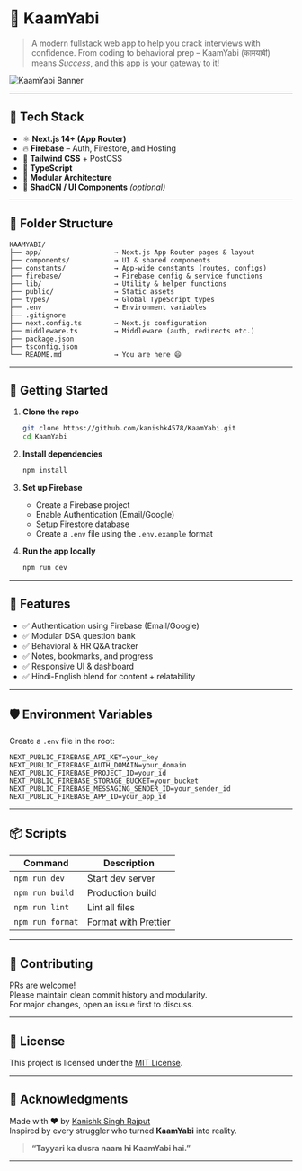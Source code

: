 # 🚀 KaamYabi

> A modern fullstack web app to help you crack interviews with confidence. From coding to behavioral prep – KaamYabi (कामयाबी) means *Success*, and this app is your gateway to it!

![KaamYabi Banner](https://via.placeholder.com/1000x300?text=KaamYabi+%7C+Interview+Prep+Reimagined)

---

## 🧩 Tech Stack

- ⚛️ **Next.js 14+ (App Router)**
- 🔥 **Firebase** – Auth, Firestore, and Hosting
- 💅 **Tailwind CSS** + PostCSS
- 🧠 **TypeScript**
- 🧩 **Modular Architecture**
- 🧱 **ShadCN / UI Components** *(optional)*

---

## 📁 Folder Structure

```
KAAMYABI/
├── app/                  → Next.js App Router pages & layout
├── components/           → UI & shared components
├── constants/            → App-wide constants (routes, configs)
├── firebase/             → Firebase config & service functions
├── lib/                  → Utility & helper functions
├── public/               → Static assets
├── types/                → Global TypeScript types
├── .env                  → Environment variables
├── .gitignore
├── next.config.ts        → Next.js configuration
├── middleware.ts         → Middleware (auth, redirects etc.)
├── package.json
├── tsconfig.json
└── README.md             → You are here 😄
```

---

## 🚀 Getting Started

1. **Clone the repo**
   ```bash
   git clone https://github.com/kanishk4578/KaamYabi.git
   cd KaamYabi
   ```

2. **Install dependencies**
   ```bash
   npm install
   ```

3. **Set up Firebase**
   - Create a Firebase project
   - Enable Authentication (Email/Google)
   - Setup Firestore database
   - Create a `.env` file using the `.env.example` format

4. **Run the app locally**
   ```bash
   npm run dev
   ```

---

## 🧠 Features

- ✅ Authentication using Firebase (Email/Google)
- ✅ Modular DSA question bank
- ✅ Behavioral & HR Q&A tracker
- ✅ Notes, bookmarks, and progress
- ✅ Responsive UI & dashboard
- ✅ Hindi-English blend for content + relatability

---

## 🛡️ Environment Variables

Create a `.env` file in the root:

```
NEXT_PUBLIC_FIREBASE_API_KEY=your_key
NEXT_PUBLIC_FIREBASE_AUTH_DOMAIN=your_domain
NEXT_PUBLIC_FIREBASE_PROJECT_ID=your_id
NEXT_PUBLIC_FIREBASE_STORAGE_BUCKET=your_bucket
NEXT_PUBLIC_FIREBASE_MESSAGING_SENDER_ID=your_sender_id
NEXT_PUBLIC_FIREBASE_APP_ID=your_app_id
```

---

## 📦 Scripts

| Command         | Description               |
|----------------|---------------------------|
| `npm run dev`  | Start dev server          |
| `npm run build`| Production build          |
| `npm run lint` | Lint all files            |
| `npm run format` | Format with Prettier     |

---

## 📣 Contributing

PRs are welcome!  
Please maintain clean commit history and modularity.  
For major changes, open an issue first to discuss.

---

## 📇 License

This project is licensed under the [MIT License](LICENSE).

---

## 🙌 Acknowledgments

Made with ❤️ by [Kanishk Singh Rajput](https://github.com/kanishk4578)  
Inspired by every struggler who turned **KaamYabi** into reality.

> **“Tayyari ka dusra naam hi KaamYabi hai.”**

---
